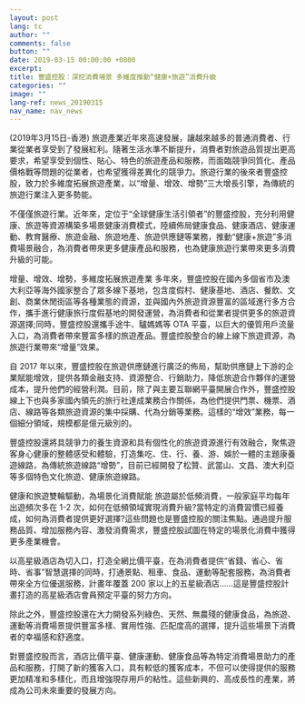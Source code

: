 ```yaml
---
layout: post
lang: tc
author: ""
comments: false
button: ""
date: 2019-03-15 00:00:00 +0800
excerpt:
title: 豐盛控股：深挖消費場景 多維度推動“健康+旅遊”消費升級
categories: ""
image: ""
lang-ref: news_20190315
nav_name: nav_news
---
```


(2019年3月15日-香港) 旅遊產業近年來高速發展，讓越來越多的普通消費者、行業從業者享受到了發展紅利。隨著生活水準不斷提升，消費者對旅遊品質提出更高要求，希望享受到個性、貼心、特色的旅遊產品和服務，而面臨競爭同質化、產品價格戰等問題的從業者，也希望獲得差異化的競爭力。旅遊行業的後來者豐盛控股，致力於多維度拓展旅遊產業，以“增量、增效、增勢”三大增長引擎，為傳統的旅遊行業注入更多勢能。

不僅僅旅遊行業。近年來，定位于“全球健康生活引領者”的豐盛控股，充分利用健康、旅遊等資源構築多場景健康消費模式，陸續佈局健康食品、健康酒店、健康運動、教育醫療、旅遊金融、旅遊地產、旅遊供應鏈等業務，推動“健康+旅遊”多消費場景融合，為消費者帶來更多健康產品和服務，也為健康旅遊行業帶來更多消費升級的可能。

增量、增效、增勢，多維度拓展旅遊產業
多年來，豐盛控股在國內多個省市及澳大利亞等海外國家整合了眾多線下基地，包含度假村、健康基地、酒店、餐飲、文創、商業休閒街區等各種業態的資源，並與國內外旅遊資源豐富的區域進行多方合作，攜手進行健康旅行度假基地的開發運營，為消費者和從業者提供更多的旅遊資源選擇;同時，豐盛控股還攜手途牛、驢媽媽等 OTA 平臺，以巨大的優質用戶流量入口，為消費者帶來豐富多樣的旅遊產品。豐盛控股整合的線上線下旅遊資源，為旅遊行業帶來“增量”效果。

自 2017 年以來，豐盛控股在旅遊供應鏈進行廣泛的佈局，幫助供應鏈上下游的企業賦能增效，提供各類金融支持、資源整合、行銷助力，降低旅遊合作夥伴的運營成本，提升他們的經營利潤。目前，除了與主要互聯網平臺開展合作外，豐盛控股線上下也與多家國內領先的旅行社達成業務合作關係，為他們提供門票、機票、酒店、線路等各類旅遊資源的集中採購、代為分銷等業務。這樣的“增效”業務，每一個細分領域，規模都是億元級別的。

豐盛控股還將具競爭力的養生資源和具有個性化的旅遊資源進行有效融合，聚焦遊客身心健康的整體感受和體驗，打造集吃、住、行、養、游、娛於一體的主題康養遊線路，為傳統旅遊線路“增勢”，目前已經開發了松贊、武當山、文昌、澳大利亞等多個特色文化旅遊、健康旅遊線路。

健康和旅遊雙輪驅動，為場景化消費賦能
旅遊屬於低頻消費，一般家庭平均每年出遊頻次多在 1-2 次，如何在低頻領域實現消費升級?當特定的消費習慣已經養成，如何為消費者提供更好選擇?這些問題也是豐盛控股的關注焦點。通過提升服務品質、增加服務內容、激發消費需求，豐盛控股試圖在特定的場景化消費中獲得更多產業機會。

以高星級酒店為切入口，打造全網比價平臺，在為消費者提供“省錢、省心、省時、省事”智慧選擇的同時，打通景點、租車、食品、運動等配套服務，為消費者帶來全方位優選服務，計畫年覆蓋 200 家以上的五星級酒店……這是豐盛控股計畫打造的高星級酒店會員預定平臺的努力方向。

除此之外，豐盛控股還在大力開發系列綠色、天然、無農殘的健康食品，為旅遊、運動等消費場景提供豐富多樣、實用性強、匹配度高的選擇，提升這些場景下消費者的幸福感和舒適度。

對豐盛控股而言，酒店比價平臺、健康運動、健康食品等為特定消費場景助力的產品和服務，打開了新的獲客入口，具有較低的獲客成本，不但可以使得提供的服務更加精准和多樣化，而且增強現存用戶的粘性。這些新興的、高成長性的產業，將成為公司未來重要的發展方向。
